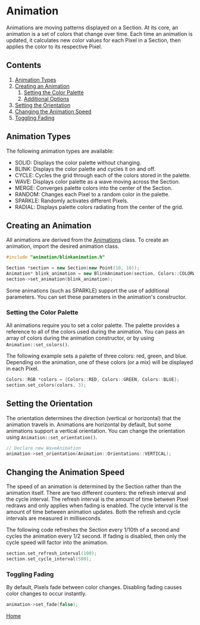 # Animation
Animations are moving patterns displayed on a Section. At its core, an animation is a set of colors that change over time. Each time an animation is updated, it calculates new color values for each Pixel in a Section, then applies the color to its respective Pixel.

## Contents
1. [Animation Types](#animation-types)
2. [Creating an Animation](#creating-an-animation)
	1. [Setting the Color Palette](#setting-the-color-palette)
	2. [Additional Options](#additional-options)
3. [Setting the Orientation](#setting-the-orientation)
4. [Changing the Animation Speed](#changing-the-animation-speed)
5. [Toggling Fading](#toggling-fading)

## Animation Types
The following animation types are available:
* SOLID: Displays the color palette without changing.
* BLINK: Displays the color palette and cycles it on and off.
* CYCLE: Cycles the grid through each of the colors stored in the palette.
* WAVE: Displays color palette as a wave moving across the Section.
* MERGE: Converges palette colors into the center of the Section.
* RANDOM: Changes each Pixel to a random color in the palette.
* SPARKLE: Randomly activates different Pixels.
* RADIAL: Displays palette colors radiating from the center of the grid.

## Creating an Animation
All animations are derived from the [Animations](src/animation/animation.h) class. To create an animation, import the desired animation class.

```c++
#include "animation/blinkanimation.h"

Section *section = new Section(new Point(10, 10));
Animation* blink_animation = new BlinkAnimation(section, Colors::COLORWHEEL, 12);
section->set_animation(blink_animation);
``` 

Some animations (such as SPARKLE) support the use of additional parameters. You can set these parameters in the animation's constructor.


### Setting the Color Palette
All animations require you to set a color palette. The palette provides a reference to all of the colors used during the animation. You can pass an array of colors during the animation constructor, or by using `Animation::set_colors()`.

The following example sets a palette of three colors: red, green, and blue. Depending on the animation, one of these colors (or a mix) will be displayed in each Pixel.
```c++
Colors::RGB *colors = {Colors::RED, Colors::GREEN, Colors::BLUE};
section.set_colors(colors, 3);
```

## Setting the Orientation
The orientation determines the direction (vertical or horizontal) that the animation travels in. Animations are horizontal by default, but some animations support a vertical orientation. You can change the orientation using `Animation::set_orientation()`.

```c++
// Declare new WaveAnimation
animation->set_orientation(Animation::Orientations::VERTICAL);
```

## Changing the Animation Speed
The speed of an animation is determined by the Section rather than the animation itself. There are two different counters: the refresh interval and the cycle interval. The refresh interval is the amount of time between Pixel redraws and only applies when fading is enabled. The cycle interval is the amount of time between animation updates. Both the refresh and cycle intervals are measured in milliseconds.

The following code refreshes the Section every 1/10th of a second and cycles the animation every 1/2 second. If fading is disabled, then only the cycle speed will factor into the animation.
```c++
section.set_refresh_interval(100);
section.set_cycle_interval(500);
```

### Toggling Fading
By default, Pixels fade between color changes. Disabling fading causes color changes to occur instantly.
```c++
animation->set_fade(false);
```

[Home](README.md)
